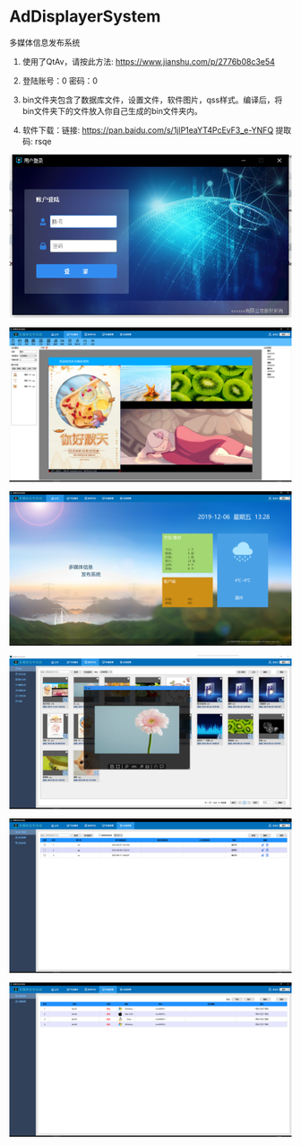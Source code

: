 # AdDisplayerSystem
多媒体信息发布系统

1. 使用了QtAv，请按此方法: https://www.jianshu.com/p/2776b08c3e54

2. 登陆账号：0 密码：0

3. bin文件夹包含了数据库文件，设置文件，软件图片，qss样式。编译后，将bin文件夹下的文件放入你自己生成的bin文件夹内。

4. 软件下载：链接: https://pan.baidu.com/s/1jlP1eaYT4PcEvF3_e-YNFQ 提取码: rsqe


![](assets/登陆.png)

![节目制作](assets/节目制作.png)

![首页](assets/首页.png)

![素材节目](assets/素材节目.png)

![系统管理](assets/系统管理.png)

![终端管理](assets/终端管理.png)
